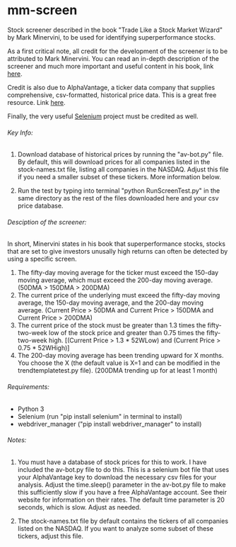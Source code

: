 
# mm-screen

Stock screener described in the book "Trade Like a Stock Market Wizard" by Mark Minervini, to be used for identifying superperformance stocks.


As a first critical note, all credit for the development of the screener is to be attributed to Mark Minervini. You can read an in-depth description of the screener and much more important and useful content in his book, link [here](https://www.amazon.com/Trade-Like-Stock-Market-Wizard/dp/0071807225).

Credit is also due to AlphaVantage, a ticker data company that supplies comprehensive, csv-formatted, historical price data. This is a great free resource. Link [here](https://www.alphavantage.co/).

Finally, the very useful [Selenium](https://www.selenium.dev/) project must be credited as well. 


###### Key Info:

1. Download database of historical prices by running the "av-bot.py" file. By default, this will download prices for all companies listed in the stock-names.txt file, listing all companies in the NASDAQ. Adjust this file if you need a smaller subset of these tickers. More information below.

2. Run the test by typing into terminal "python RunScreenTest.py" in the same directory as the rest of the files downloaded here and your csv price database.


###### Desciption of the screener:

In short, Minervini states in his book that superperformance stocks, stocks that are set to give investors unusally high returns can often be detected by using a specific screen. 

  1. The fifty-day moving average for the ticker must exceed the 150-day moving average, which must exceed the 200-day moving average. (50DMA > 150DMA > 200DMA)
  2. The current price of the underlying must exceed the fifty-day moving average, the 150-day moving average, and the 200-day moving average. (Current Price > 50DMA and Current Price > 150DMA and Current Price > 200DMA)
  3. The current price of the stock must be greater than 1.3 times the fifty-two-week low of the stock price and greater than 0.75 times the fifty-two-week high. [(Current Price > 1.3 * 52WLow) and (Current Price > 0.75 * 52WHigh)]
  4. The 200-day moving average has been trending upward for X months. You choose the X (the default value is X=1 and can be modified in the trendtemplatetest.py file). 
      (200DMA trending up for at least 1 month)
      


###### Requirements:

- Python 3
- Selenium (run "pip install selenium" in terminal to install)
- webdriver_manager ("pip install webdriver_manager" to install)



###### Notes:

  1. You must have a database of stock prices for this to work. I have included the av-bot.py file to do this. This is a selenium bot file that uses your AlphaVantage key to download the necessary csv files for your analysis. Adjust the time.sleep() parameter in the av-bot.py file to make this sufficiently slow if you have a free AlphaVantage account. See their website for information on their rates. The default time parameter is 20 seconds, which is slow. Adjust as needed.
  
  2. The stock-names.txt file by default contains the tickers of all companies listed on the NASDAQ. If you want to analyze some subset of these tickers, adjust this file.
  
 
